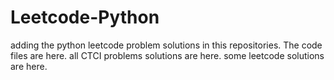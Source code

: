 # Leetcode-Python
adding the python leetcode problem solutions in this repositories. 
The code files are here.
all CTCI problems solutions are here.
some leetcode solutions are here.

















































































































































































































































































































































































































































































